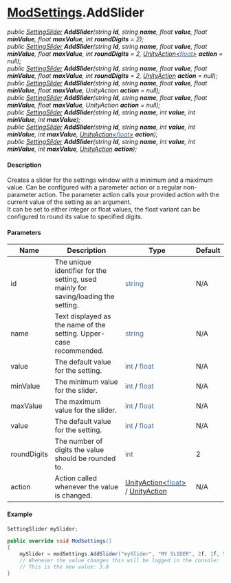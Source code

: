 # [ModSettings](API/MSCLoader/ModSettings.md).AddSlider

*public [SettingSlider](API/MSCLoader/SettingSlider.md) <b>AddSlider</b>(string <b>id</b>, string <b>name</b>, float <b>value</b>, float <b>minValue</b>, float <b>maxValue</b>, int <b>roundDigits</b> = 2);*  
*public [SettingSlider](API/MSCLoader/SettingSlider.md) <b>AddSlider</b>(string <b>id</b>, string <b>name</b>, float <b>value</b>, float <b>minValue</b>, float <b>maxValue</b>, int <b>roundDigits</b> = 2, [UnityAction\<<font color=#4170a7>float</font>\>](https://docs.unity3d.com/500/Documentation/ScriptReference/Events.UnityAction_1.html) <b>action</b> = null);*  
*public [SettingSlider](API/MSCLoader/SettingSlider.md) <b>AddSlider</b>(string <b>id</b>, string <b>name</b>, float <b>value</b>, float <b>minValue</b>, float <b>maxValue</b>, int <b>roundDigits</b> = 2, [UnityAction](https://docs.unity3d.com/500/Documentation/ScriptReference/Events.UnityAction.html) <b>action</b> = null);*  
*public [SettingSlider](API/MSCLoader/SettingSlider.md) <b>AddSlider</b>(string <b>id</b>, string <b>name</b>, float <b>value</b>, float <b>minValue</b>, float <b>maxValue</b>, UnityAction<float> <b>action</b> = null);*  
*public [SettingSlider](API/MSCLoader/SettingSlider.md) <b>AddSlider</b>(string <b>id</b>, string <b>name</b>, float <b>value</b>, float <b>minValue</b>, float <b>maxValue</b>, UnityAction <b>action</b> = null);*  
*public [SettingSlider](API/MSCLoader/SettingSlider.md) <b>AddSlider</b>(string <b>id</b>, string <b>name</b>, int <b>value</b>, int <b>minValue</b>, int <b>maxValue</b>);*  
*public [SettingSlider](API/MSCLoader/SettingSlider.md) <b>AddSlider</b>(string <b>id</b>, string <b>name</b>, int <b>value</b>, int <b>minValue</b>, int <b>maxValue</b>, [UnityAction\<<font color=#4170a7>float</font>\>](https://docs.unity3d.com/500/Documentation/ScriptReference/Events.UnityAction_1.html) <b>action</b>);*  
*public [SettingSlider](API/MSCLoader/SettingSlider.md) <b>AddSlider</b>(string <b>id</b>, string <b>name</b>, int <b>value</b>, int <b>minValue</b>, int <b>maxValue</b>, [UnityAction](https://docs.unity3d.com/500/Documentation/ScriptReference/Events.UnityAction.html) <b>action</b>);*

#### Description

Creates a slider for the settings window with a minimum and a maximum value. Can be configured with a parameter action or a regular non-parameter action. 
The parameter action calls your provided action with the current value of the setting as an argument.  
It can be set to either integer or float values, the float variant can be configured to round its value to specified digits.

#### Parameters

Name | Description | Type | Default
---- | ----------- | ---- | -------
id | The unique identifier for the setting, used mainly for saving/loading the setting. | <font color=#4170a7>string</font> | N/A
name | Text displayed as the name of the setting. Upper-case recommended. | <font color=#4170a7>string</font> | N/A
value | The default value for the setting. | <font color=#4170a7>int</font> / <font color=#4170a7>float</font> | N/A
minValue | The minimum value for the slider. | <font color=#4170a7>int</font> / <font color=#4170a7>float</font> | N/A
maxValue | The maximum value for the slider. | <font color=#4170a7>int</font> / <font color=#4170a7>float</font> | N/A
value | The default value for the setting. | <font color=#4170a7>int</font> / <font color=#4170a7>float</font> | N/A
roundDigits | The number of digits the value should be rounded to. | <font color=#4170a7>int</font> | 2
action | Action called whenever the value is changed. | [UnityAction\<<font color=#4170a7>float</font>\>](https://docs.unity3d.com/500/Documentation/ScriptReference/Events.UnityAction_1.html) / [UnityAction](https://docs.unity3d.com/500/Documentation/ScriptReference/Events.UnityAction.html)  | N/A

#### Example

```csharp
SettingSlider mySlider;

public override void ModSettings()
{
    mySlider = modSettings.AddSlider("mySlider", "MY SLIDER", 2f, 1f, 5f, (value) => { ModConsole.Log($"This is the new value: {value}"); });
    // Whenever the value changes this will be logged in the console:
    // This is the new value: 3.0
}
```